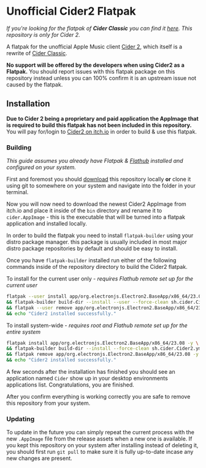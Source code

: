 # Unofficial Cider2 Flatpak

*If you're looking for the flatpak of **Cider Classic** you can find it [here](https://flathub.org/apps/sh.cider.Cider). This repository is only for Cider 2.*

A flatpak for the unofficial Apple Music client [Cider 2](https://cider.sh), which itself is a rewrite of [Cider Classic](https://cider.sh/classic).

**No support will be offered by the developers when using Cider2 as a Flatpak.** You should report issues with this flatpak package on this repository instead unless you can 100% confirm it is an upstream issue not caused by the flatpak.

## Installation

**Due to Cider 2 being a proprietary and paid application the AppImage that is required to build this flatpak has not been included in this repository.** You will pay for/login to [Cider2 on itch.io](https://cidercollective.itch.io/cider) in order to build & use this flatpak.

### Building

*This guide assumes you already have Flatpak & [Flathub](https://flathub.org/setup) installed and configured on your system.*

First and foremost you should [download](https://github.com/Blooym/sh.cider.Cider2/archive/refs/heads/main.zip) this repository locally **or** clone it using git to somewhere on your system and navigate into the folder in your terminal.

Now you will now need to download the newest Cider2 AppImage from itch.io and place it inside of the `bin` directory and rename it to `cider.AppImage` - this is the executable that will be turned into a flatpak application and installed locally.

In order to build the flatpak you need to install `flatpak-builder` using your distro package manager. this package is usually included in most major distro package repositories by default and should be easy to install.

Once you have `flatpak-builder` installed run either of the following commands inside of the repository directory to build the Cider2 flatpak.

To install for the current user only - *requires Flathub remote set up for the current user*

```sh
flatpak --user install app/org.electronjs.Electron2.BaseApp/x86_64/23.08 -y \
&& flatpak-builder build-dir --install --user --force-clean sh.cider.Cider2.yml \
&& flatpak --user remove app/org.electronjs.Electron2.BaseApp/x86_64/23.08 -y \
&& echo "Cider2 installed successfully."
```

To install system-wide - *requires root and Flathub remote set up for the entire system*

```sh
flatpak install app/org.electronjs.Electron2.BaseApp/x86_64/23.08 -y \
&& flatpak-builder build-dir --install --force-clean sh.cider.Cider2.yml \
&& flatpak remove app/org.electronjs.Electron2.BaseApp/x86_64/23.08 -y \
&& echo "Cider2 installed successfully."
```

A few seconds after the installation has finished you should see an application named `Cider` show up in your desktop environments applications list. Congratulations, you are finished.

After you confirm everything is working correctly you are safe to remove this repository from your system.

### Updating

To update in the future you can simply repeat the current process with the new `.AppImage` file from the release assets when a new one is available. If you kept this repository on your system after installing instead of deleting it, you should first run `git pull` to make sure it is fully up-to-date incase any new changes are present.